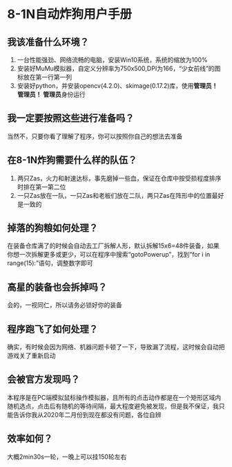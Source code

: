 # 8-1N自动炸狗用户手册

## 我该准备什么环境？
1. 一台性能强劲、网络流畅的电脑，安装Win10系统，系统的缩放为100%
2. 安装好MuMu模拟器，自定义分辨率为750x500,DPI为166，“少女前线”的图标放在第一行第一列
3. 安装好python，并安装opencv(4.2.0)、skimage(0.17.2)库，使用**管理员！ 管理员！ 管理员**身份运行

## 我一定要按照这些进行准备吗？
当然不，只要你看了理解了程序，你可以按照你自己的想法去准备

## 在8-1N炸狗需要什么样的队伍？
1. 两只Zas，火力和射速达标，事先磨掉一些血，保证在仓库中按受损程度排序时排在第一第二位
2. 一只Zas放在一队，一只Zas和老板们放在二队，两只Zas在阵形中的位置最好是一致的

## 掉落的狗粮如何处理？
在装备仓库满了的时候会自动去工厂拆解人形，默认拆解15x6=48件装备，如果你想一次拆解更多或更少，可以在程序中搜索“gotoPowerup”，找到“for i in range(15):”语句，调整数字即可

## 高星的装备也会拆掉吗？
会的，一视同仁，所以请务必锁好你的装备

## 程序跑飞了如何处理？
确实，有时候会因为网络、机器问题卡顿了一下，导致漏了流程，这时候会自动把游戏关了重新启动

## 会被官方发现吗？
本程序是在PC端模拟鼠标操作模拟器，且所有的点击动作都是在一个矩形区域内随机选点，点击后有随机的等待间隔，最大程度避免被发现，但是我不保证，我只能告诉你我从2020年二月份到现在都没有问题，各位自辨

## 效率如何？
大概2min30s一轮，一晚上可以挂150轮左右
